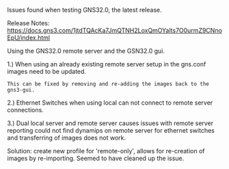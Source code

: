 Issues found when testing GNS32.0, the latest release.

Release Notes: https://docs.gns3.com/1jtdTQAcKa7JmQTNH2LoxQmOYalts7O0urmZ9CNnoEpU/index.html

Using the GNS32.0 remote server and the GSN32.0 gui.

1.) When using an already existing remote server setup in the gns.conf images need to be updated.
    
    This can be fixed by removing and re-adding the images back to the gns3-gui.
    
2.) Ethernet Switches when using local can not connect to remote server connections.

3.) Dual local server and remote server causes issues with remote server reporting could not find dynamips on remote server for ethernet switches and transferring of images does not work.

Solution: create new profile for 'remote-only', allows for re-creation of images by re-importing. Seemed to have cleaned up the issue.


